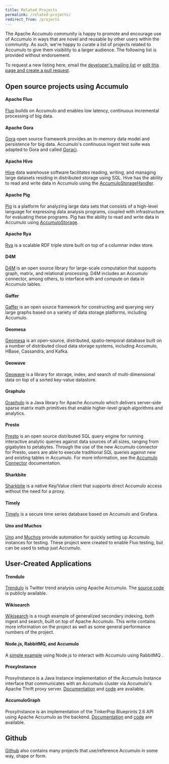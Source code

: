 ```yaml
---
title: Related Projects
permalink: /related-projects/
redirect_from: /projects
---
```


The Apache Accumulo community is happy to promote and encourage use of Accumulo in ways that are novel and reusable
by other users within the community. As such, we're happy to curate a list of projects related to Accumulo to give
them visibility to a larger audience. The following list is provided without endorsement.

To request a new listing here, email the [developer's mailing list](mailto:dev@accumulo.apache.org)
or [edit this page and create a pull request](https://github.com/apache/accumulo-website/edit/main/pages/related-projects.md).

## Open source projects using Accumulo

#### Apache Fluo

[Fluo](https://fluo.apache.org) builds on Accumulo and enables low latency, continuous incremental processing of big data.

#### Apache Gora

[Gora](https://gora.apache.org/) open source framework provides an in-memory data model and persistence for big data.  Accumulo's continuous ingest test suite was adapted to Gora and called [Goraci](https://gora.apache.org/current/index.html#goraci-integration-testsing-suite).

#### Apache Hive

[Hive](https://hive.apache.org/) data warehouse software facilitates reading, writing, and managing large datasets residing in distributed storage using SQL.
Hive has the ability to read and write data in Accumulo using the [AccumuloStorageHandler](https://cwiki.apache.org/confluence/display/Hive/AccumuloIntegration).

#### Apache Pig

[Pig](https://pig.apache.org/) is a platform for analyzing large data sets that consists of a high-level language for expressing data analysis programs, coupled with infrastructure for evaluating these programs.  Pig has the ability to read and write data in Accumulo using [AccumuloStorage](https://pig.apache.org/docs/r0.16.0/func.html#AccumuloStorage).

#### Apache Rya

[Rya](https://rya.apache.org/) is a scalable RDF triple store built on top of a columnar index store.

#### D4M

[D4M](https://d4m.mit.edu/) is an open source library for large-scale computation that supports graph, matrix, and relational processing. D4M includes an Accumulo connector, among others, to interface with and compute on data in Accumulo tables.

#### Gaffer

[Gaffer](https://github.com/gchq/Gaffer) is an open source framework for constructing and querying very large graphs based on a variety of data storage platforms, including Accumulo.

#### Geomesa

[Geomesa](http://www.geomesa.org/) is an open-source, distributed, spatio-temporal database built on a number of distributed cloud data storage systems, including Accumulo, HBase, Cassandra, and Kafka.

#### Geowave

[Geowave](https://ngageoint.github.io/geowave/) is a library for storage, index, and search of multi-dimensional data on top of a sorted key-value datastore.

#### Graphulo

[Graphulo](https://github.com/Accla/graphulo) is a Java library for Apache Accumulo which delivers server-side sparse matrix math primitives that
enable higher-level graph algorithms and analytics.

#### Presto

[Presto](https://prestodb.io/) is an open source distributed SQL query engine for running interactive analytic queries against data sources of all sizes, ranging from gigabytes to petabytes.  Through the use of the new Accumulo connector for Presto, users are able to execute traditional SQL queries against new and existing tables in Accumulo.  For more information, see the [Accumulo Connector](https://prestodb.io/docs/current/connector/accumulo.html) documentation.

#### Sharkbite

[Sharkbite](https://github.com/phrocker/sharkbite/) is a native Key/Value client that supports direct Accumulo access without the need for a proxy.

#### Timely

[Timely](https://nationalsecurityagency.github.io/timely/) is a secure time series database based on Accumulo and Grafana.

#### Uno and Muchos

[Uno](https://github.com/apache/fluo-uno) and [Muchos](https://github.com/apache/fluo-muchos) provide automation for quickly setting up Accumulo instances for testing.  These project were created to enable Fluo testing, but can be used to setup just Accumulo.

## User-Created Applications

#### Trendulo

[Trendulo](http://trendulo.com/) is Twitter trend analysis using Apache Accumulo. The [source code](https://github.com/jaredwinick/Trendulo) is publicly available.

#### Wikisearch

[Wikisearch](https://github.com/apache/accumulo-wikisearch) is a rough example of generalized secondary indexing, both ingest
and search, built on top of Apache Accumulo. This write contains more information on the project as well as some
general performance numbers of the project.

#### Node.js, RabbitMQ, and Accumulo

A [simple example](https://github.com/joshelser/node-accumulo) using Node.js to interact with Accumulo using RabbitMQ .

#### ProxyInstance

ProxyInstance is a Java Instance implementation of the Accumulo Instance interface that communicates with
an Accumulo cluster via Accumulo's Apache Thrift proxy server. [Documentation](https://jhuapl.github.io/accumulo-proxy-instance/proxy_instance_user_manual) and
[code](https://github.com/JHUAPL/accumulo-proxy-instance) are available.

#### AccumuloGraph

ProxyInstance is an implementation of the TinkerPop Blueprints 2.6 API using
Apache Accumulo as the backend.
[Documentation](https://jhuapl.github.io/AccumuloGraph/) and
[code](https://github.com/JHUAPL/AccumuloGraph) are available.

## Github

[Github](https://github.com/search?q=accumulo&type=Repositories) also contains many projects that use/reference Accumulo
in some way, shape or form.
